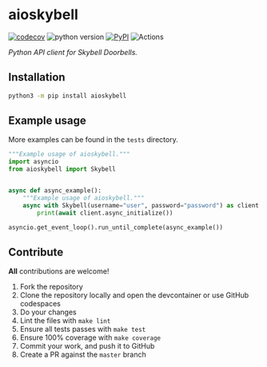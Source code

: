 # aioskybell

[![codecov](https://codecov.io/gh/tkdrob/aioskybell/branch/master/graph/badge.svg)](https://codecov.io/gh/tkdrob/aioskybell)
![python version](https://img.shields.io/badge/Python-3.9=><=3.10-blue.svg)
[![PyPI](https://img.shields.io/pypi/v/aioskybell)](https://pypi.org/project/aioskybell)
![Actions](https://github.com/tkdrob/aioskybell/workflows/Actions/badge.svg?branch=master)

_Python API client for Skybell Doorbells._

## Installation

```bash
python3 -m pip install aioskybell
```

## Example usage

More examples can be found in the `tests` directory.

```python
"""Example usage of aioskybell."""
import asyncio
from aioskybell import Skybell


async def async_example():
    """Example usage of aioskybell."""
    async with Skybell(username="user", password="password") as client:
        print(await client.async_initialize())

asyncio.get_event_loop().run_until_complete(async_example())
```

## Contribute

**All** contributions are welcome!

1. Fork the repository
2. Clone the repository locally and open the devcontainer or use GitHub codespaces
3. Do your changes
4. Lint the files with `make lint`
5. Ensure all tests passes with `make test`
6. Ensure 100% coverage with `make coverage`
7. Commit your work, and push it to GitHub
8. Create a PR against the `master` branch
